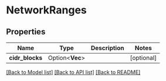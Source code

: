 # NetworkRanges

## Properties

Name | Type | Description | Notes
------------ | ------------- | ------------- | -------------
**cidr_blocks** | Option<**Vec<String>**> |  | [optional]

[[Back to Model list]](../README.md#documentation-for-models) [[Back to API list]](../README.md#documentation-for-api-endpoints) [[Back to README]](../README.md)


